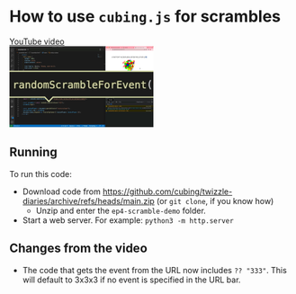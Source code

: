 # How to use `cubing.js` for scrambles

<a href="https://www.youtube.com/watch?v=EE0mzwPBFAU&list=PLFh3NgpDbzN4VkcfjEZSQ_TYQv_OEjbjF&index=4">YouTube video<br>
<img src="./Twizzle%20Diaries%20%E2%80%94%20Ep.%204%20%E2%80%94%20How%20to%20use%20cubing.js%20for%20scrambles.jpeg" width="256"></img>
</a>

## Running

To run this code:

- Download code from <https://github.com/cubing/twizzle-diaries/archive/refs/heads/main.zip> (or `git clone`, if you know how)
  - Unzip and enter the `ep4-scramble-demo` folder.
- Start a web server. For example: `python3 -m http.server`

## Changes from the video

- The code that gets the event from the URL now includes `?? "333"`. This will default to 3x3x3 if no event is specified in the URL bar.
